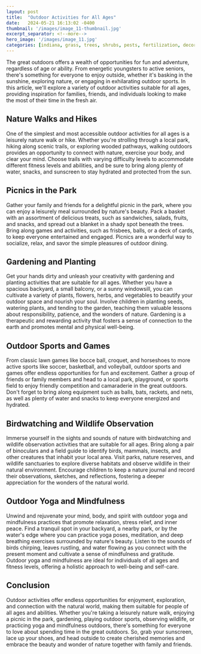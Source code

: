 ```yaml
---
layout: post
title:  "Outdoor Activities for All Ages"
date:   2024-05-21 16:13:02 -0400
thumbnail: '/images/image_11-thumbnail.jpg'
excerpt_separator: <!--more-->
hero_image: '/images/image_11.jpg'
categories: [indiana, grass, trees, shrubs, pests, fertilization, decoration, curb appeal, garden, flowers, recreation]
---
```

The great outdoors offers a wealth of opportunities for fun and adventure, regardless of age or ability. <!--more-->From energetic youngsters to active seniors, there's something for everyone to enjoy outside, whether it's basking in the sunshine, exploring nature, or engaging in exhilarating outdoor sports. In this article, we'll explore a variety of outdoor activities suitable for all ages, providing inspiration for families, friends, and individuals looking to make the most of their time in the fresh air.

## Nature Walks and Hikes
One of the simplest and most accessible outdoor activities for all ages is a leisurely nature walk or hike. Whether you're strolling through a local park, hiking along scenic trails, or exploring wooded pathways, walking outdoors provides an opportunity to connect with nature, exercise your body, and clear your mind. Choose trails with varying difficulty levels to accommodate different fitness levels and abilities, and be sure to bring along plenty of water, snacks, and sunscreen to stay hydrated and protected from the sun.

## Picnics in the Park
Gather your family and friends for a delightful picnic in the park, where you can enjoy a leisurely meal surrounded by nature's beauty. Pack a basket with an assortment of delicious treats, such as sandwiches, salads, fruits, and snacks, and spread out a blanket in a shady spot beneath the trees. Bring along games and activities, such as frisbees, balls, or a deck of cards, to keep everyone entertained and engaged. Picnics are a wonderful way to socialize, relax, and savor the simple pleasures of outdoor dining.

## Gardening and Planting
Get your hands dirty and unleash your creativity with gardening and planting activities that are suitable for all ages. Whether you have a spacious backyard, a small balcony, or a sunny windowsill, you can cultivate a variety of plants, flowers, herbs, and vegetables to beautify your outdoor space and nourish your soul. Involve children in planting seeds, watering plants, and tending to the garden, teaching them valuable lessons about responsibility, patience, and the wonders of nature. Gardening is a therapeutic and rewarding activity that fosters a sense of connection to the earth and promotes mental and physical well-being.

## Outdoor Sports and Games
From classic lawn games like bocce ball, croquet, and horseshoes to more active sports like soccer, basketball, and volleyball, outdoor sports and games offer endless opportunities for fun and excitement. Gather a group of friends or family members and head to a local park, playground, or sports field to enjoy friendly competition and camaraderie in the great outdoors. Don't forget to bring along equipment such as balls, bats, rackets, and nets, as well as plenty of water and snacks to keep everyone energized and hydrated.

## Birdwatching and Wildlife Observation
Immerse yourself in the sights and sounds of nature with birdwatching and wildlife observation activities that are suitable for all ages. Bring along a pair of binoculars and a field guide to identify birds, mammals, insects, and other creatures that inhabit your local area. Visit parks, nature reserves, and wildlife sanctuaries to explore diverse habitats and observe wildlife in their natural environment. Encourage children to keep a nature journal and record their observations, sketches, and reflections, fostering a deeper appreciation for the wonders of the natural world.

## Outdoor Yoga and Mindfulness
Unwind and rejuvenate your mind, body, and spirit with outdoor yoga and mindfulness practices that promote relaxation, stress relief, and inner peace. Find a tranquil spot in your backyard, a nearby park, or by the water's edge where you can practice yoga poses, meditation, and deep breathing exercises surrounded by nature's beauty. Listen to the sounds of birds chirping, leaves rustling, and water flowing as you connect with the present moment and cultivate a sense of mindfulness and gratitude. Outdoor yoga and mindfulness are ideal for individuals of all ages and fitness levels, offering a holistic approach to well-being and self-care.

## Conclusion
Outdoor activities offer endless opportunities for enjoyment, exploration, and connection with the natural world, making them suitable for people of all ages and abilities. Whether you're taking a leisurely nature walk, enjoying a picnic in the park, gardening, playing outdoor sports, observing wildlife, or practicing yoga and mindfulness outdoors, there's something for everyone to love about spending time in the great outdoors. So, grab your sunscreen, lace up your shoes, and head outside to create cherished memories and embrace the beauty and wonder of nature together with family and friends.
